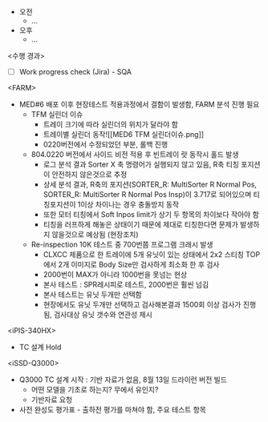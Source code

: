 - 오전
	- ...
- 오후
	- ...

<수행 경과>
- [ ] Work progress check (Jira) - SQA

\<FARM>
- MED#6 배포 이후 현장테스트 적용과정에서 결함이 발생함, FARM 분석 진행 필요
	- TFM 실린더 이슈
		- 트레이 크기에 따라 실린더의 위치가 달라야 함
		- 트레이별 실린더 동작![[MED6 TFM 실린더이슈.png]]
		- 0220버전에서 수정되었던 부분, 롤백 진행
	- 804.0220 버전에서 사이드 비전 적용 후 빈트레이 랏 동작시 홀드 발생
		- 로그 분석 결과 Sorter X 축 명령어가 실행되지 않고 있음, R축 티칭 포지션이 안전하지 않은것으로 추정
		- 상세 분석 결과, R축의 포지션(SORTER_R: MultiSorter R Normal Pos, SORTER_R: MultiSorter R Normal Pos Insp)이 3.717로 되어있으며 티칭포지션이 1이상 차이나는 경우 충돌방지 동작
		- 또한 모터 티칭에서 Soft Inpos limit가 상기 두 항목의 차이보다 작아야 함
		- 티칭을 러프하게 해놓은 상태이기 때문에 제대로 티칭한다면 문제가 발생하지 않을것으로 예상됨 (현장조치)
	- Re-inspection 10K 테스트 중 700번쯤 프로그램 크래시 발생
		- CLXCC 제품으로 한 트레이에 5개 유닛이 있는 상태에서 2x2 스티칭 TOP에서 2개 이미지로 Body Size만 검사하게 최소화 한 후 검사
		- 2000번이 MAX가 아니라 1000번을 못넘는 현상
		- 본사 테스트 : SPR레시피로 테스트, 2000번은 훨씬 넘김
		- 본사 테스트는 유닛 두개만 선택함
		- 현장에서도 유닛 두개만 선택하고 검사해본결과 1500회 이상 검사가 진행됨, 검사대상 유닛 갯수와 연관성 제시

\<iPIS-340HX>
- TC 설계 Hold

\<iSSD-Q3000>
- Q3000 TC 설계 시작 : 기반 자료가 없음, 8월 13일 드라이런 버전 빌드
	- 어떤 모델을 기초로 하는지? 무에서 유인지?
	- 기반자료 요청
- 사전 완성도 평가표 - 출하전 평가를 마쳐야 함, 주요 테스트 항목